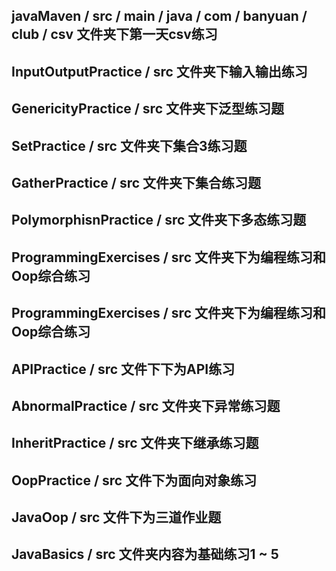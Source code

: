 ## javaMaven / src / main / java / com / banyuan / club / csv 文件夹下第一天csv练习

## InputOutputPractice / src 文件夹下输入输出练习

## GenericityPractice / src 文件夹下泛型练习题

## SetPractice / src 文件夹下集合3练习题

## GatherPractice / src 文件夹下集合练习题

## PolymorphisnPractice / src 文件夹下多态练习题

## ProgrammingExercises / src 文件夹下为编程练习和Oop综合练习

## ProgrammingExercises / src 文件夹下为编程练习和Oop综合练习

## APIPractice / src 文件下下为API练习

## AbnormalPractice / src 文件夹下异常练习题

## InheritPractice / src 文件夹下继承练习题

## OopPractice / src 文件下为面向对象练习

##  JavaOop / src 文件下为三道作业题

##  JavaBasics / src 文件夹内容为基础练习1 ~ 5
